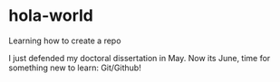 # hola-world
Learning how to create a repo

I just defended my doctoral dissertation in May. Now its June, time for something new to learn: Git/Github!
